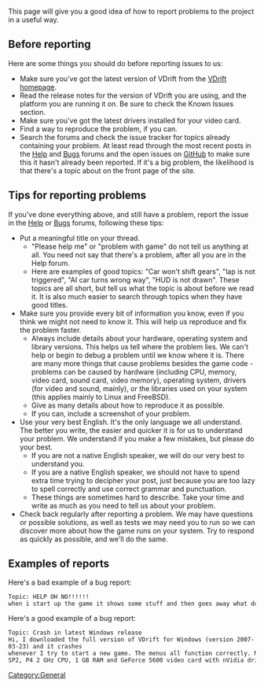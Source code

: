 This page will give you a good idea of how to report problems to the project in a useful way.

Before reporting
----------------

Here are some things you should do before reporting issues to us:

-   Make sure you've got the latest version of VDrift from the [VDrift homepage](http://vdrift.net/).
-   Read the release notes for the version of VDrift you are using, and the platform you are running it on. Be sure to check the Known Issues section.
-   Make sure you've got the latest drivers installed for your video card.
-   Find a way to reproduce the problem, if you can.
-   Search the forums and check the issue tracker for topics already containing your problem. At least read through the most recent posts in the [Help](http://vdrift.net/Forum/forumdisplay.php?fid=5) and [Bugs](http://vdrift.net/Forum/forumdisplay.php?fid=7) forums and the open issues on [GitHub](https://github.com/VDrift/vdrift/issues) to make sure this it hasn't already been reported. If it's a big problem, the likelihood is that there's a topic about on the front page of the site.

Tips for reporting problems
---------------------------

If you've done everything above, and still have a problem, report the issue in the [Help](http://vdrift.net/Forum/forumdisplay.php?fid=5) or [Bugs](http://vdrift.net/Forum/forumdisplay.php?fid=7) forums, following these tips:

-   Put a meaningful title on your thread.
    -   "Please help me" or "problem with game" do not tell us anything at all. You need not say that there's a problem, after all you are in the Help forum.
    -   Here are examples of good topics: "Car won't shift gears", "lap is not triggered", "AI car turns wrong way", "HUD is not drawn". These topics are all short, but tell us what the topic is about before we read it. It is also much easier to search through topics when they have good titles.
-   Make sure you provide every bit of information you know, even if you think we might not need to know it. This will help us reproduce and fix the problem faster.
    -   Always include details about your hardware, operating system and library versions. This helps us tell where the problem lies. We can't help or begin to debug a problem until we know where it is. There are many more things that cause problems besides the game code - problems can be caused by hardware (including CPU, memory, video card, sound card, video memory), operating system, drivers (for video and sound, mainly), or the libraries used on your system (this applies mainly to Linux and FreeBSD).
    -   Give as many details about how to reproduce it as possible.
    -   If you can, include a screenshot of your problem.
-   Use your very best English. It's the only language we all understand. The better you write, the easier and quicker it is for us to understand your problem. We understand if you make a few mistakes, but please do your best.
    -   If you are not a native English speaker, we will do our very best to understand you.
    -   If you are a native English speaker, we should not have to spend extra time trying to decipher your post, just because you are too lazy to spell correctly and use correct grammar and punctuation.
    -   These things are sometimes hard to describe. Take your time and write as much as you need to tell us about your problem.
-   Check back regularly after reporting a problem. We may have questions or possible solutions, as well as tests we may need you to run so we can discover more about how the game runs on your system. Try to respond as quickly as possible, and we'll do the same.

Examples of reports
-------------------

Here's a bad example of a bug report:

    Topic: HELP OH NO!!!!!!
    when i start up the game it shows some stuff and then goes away what do i do how do u fix it

Here's a good example of a bug report:

    Topic: Crash in latest Windows release
    Hi, I downloaded the full version of VDrift for Windows (version 2007-03-23) and it crashes
    whenever I try to start a new game. The menus all function correctly. My system is Windows XP
    SP2, P4 2 GHz CPU, 1 GB RAM and GeForce 5600 video card with nVidia drivers 9.4.3.2.

<Category:General>
